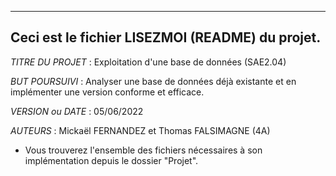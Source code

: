 ------------------------------------------------------------------------
Ceci est le fichier LISEZMOI (README) du projet.
------------------------------------------------------------------------

*TITRE DU PROJET* : Exploitation d'une base de données (SAE2.04) 

*BUT POURSUIVI* : Analyser une base de données déjà existante et en implémenter une version conforme et efficace.

*VERSION ou DATE* : 05/06/2022 

*AUTEURS* : Mickaël FERNANDEZ et Thomas FALSIMAGNE (4A)

- Vous trouverez l'ensemble des fichiers nécessaires à son implémentation depuis le dossier "Projet".

